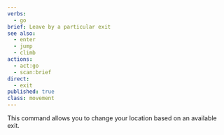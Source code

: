 ```yaml
---
verbs: 
  - go
brief: Leave by a particular exit
see also: 
  - enter
  - jump
  - climb
actions:
  - act:go
  - scan:brief
direct:
  - exit
published: true
class: movement
---
```


This command allows you to change your location based on an available exit.

